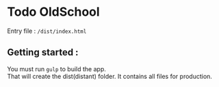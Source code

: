 # Todo OldSchool

Entry file :
`/dist/index.html`

## Getting started :
You must run `gulp` to build the app.<br>
That will create the dist(distant) folder. It contains all files for production.

